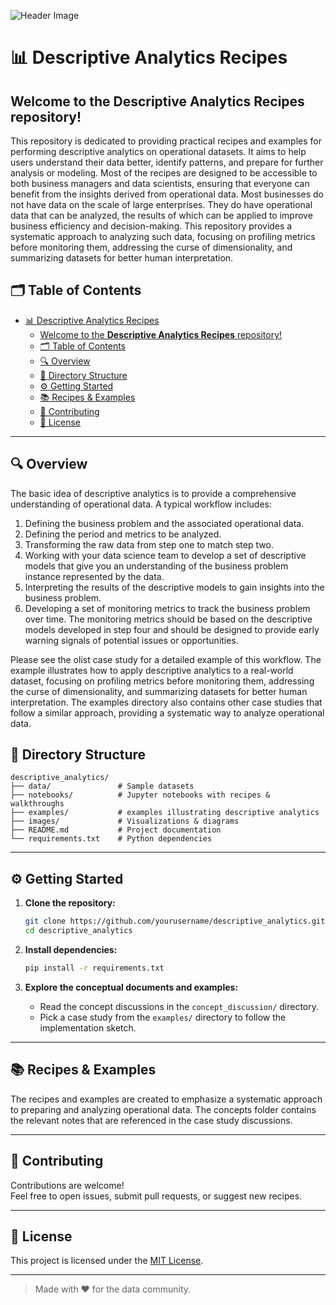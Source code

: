 ![Header Image](https://github.com/rajivsam/descriptive_analytics/blob/main/images/tunnel-background.png)
# 📊 Descriptive Analytics Recipes

Welcome to the **Descriptive Analytics Recipes** repository!  
---
This repository is dedicated to providing practical recipes and examples for performing descriptive analytics on operational datasets. It aims to help users understand their data better, identify patterns, and prepare for further analysis or modeling. Most of the recipes are designed to be accessible to both business managers and data scientists, ensuring that everyone can benefit from the insights derived from operational data. Most businesses do not have data on the scale of large enterprises. They do have operational data that can be analyzed, the results of which can be applied to improve business efficiency and decision-making. This repository provides a systematic approach to analyzing such data, focusing on profiling metrics before monitoring them, addressing the curse of dimensionality, and summarizing datasets for better human interpretation.


## 🗂️ Table of Contents

- [📊 Descriptive Analytics Recipes](#-descriptive-analytics-recipes)
  - [Welcome to the **Descriptive Analytics Recipes** repository!](#welcome-to-the-descriptive-analytics-recipes-repository)
  - [🗂️ Table of Contents](#️-table-of-contents)
  - [🔍 Overview](#-overview)
  - [📁 Directory Structure](#-directory-structure)
  - [⚙️ Getting Started](#️-getting-started)
  - [📚 Recipes \& Examples](#-recipes--examples)
  - [📝 Contributing](#-contributing)
  - [📄 License](#-license)

---

## 🔍 Overview

The basic idea of descriptive analytics is to provide a comprehensive understanding of operational data. A typical workflow includes:

1. Defining the business problem and the associated operational data.
2. Defining the period and metrics to be analyzed.
3. Transforming the raw data from step one to match step two.
4. Working with your data science team to develop a set of descriptive models that give you an understanding of the business problem instance represented by the data.
5. Interpreting the results of the descriptive models to gain insights into the business problem.
6. Developing a set of monitoring metrics to track the business problem over time. The monitoring metrics should be based on the descriptive models developed in step four and should be designed to provide early warning signals of potential issues or opportunities.

Please see the olist case study for a detailed example of this workflow. The example illustrates how to apply descriptive analytics to a real-world dataset, focusing on profiling metrics before monitoring them, addressing the curse of dimensionality, and summarizing datasets for better human interpretation. The examples directory also contains other case studies that follow a similar approach, providing a systematic way to analyze operational data.
## 📁 Directory Structure

```
descriptive_analytics/
├── data/               # Sample datasets
├── notebooks/          # Jupyter notebooks with recipes & walkthroughs
├── examples/           # examples illustrating descriptive analytics
├── images/             # Visualizations & diagrams
├── README.md           # Project documentation
└── requirements.txt    # Python dependencies
```

---

## ⚙️ Getting Started

1. **Clone the repository:**
     ```bash
     git clone https://github.com/yourusername/descriptive_analytics.git
     cd descriptive_analytics
     ```

2. **Install dependencies:**
     ```bash
     pip install -r requirements.txt
     ```

3. **Explore the conceptual documents and examples:**
   - Read the concept discussions in the `concept_discussion/` directory.
   - Pick a case study from the `examples/` directory to follow the implementation sketch.

---

## 📚 Recipes & Examples
The recipes and examples are created to emphasize a systematic approach to preparing and analyzing operational data. The concepts folder contains the relevant notes that are referenced in the case study discussions.

---

## 📝 Contributing

Contributions are welcome!  
Feel free to open issues, submit pull requests, or suggest new recipes.

---

## 📄 License

This project is licensed under the [MIT License](LICENSE).

---

> Made with ❤️ for the data community.
